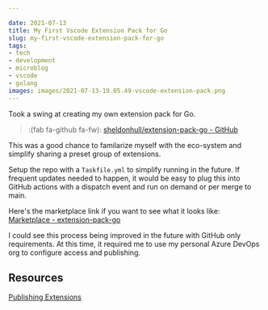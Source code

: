 ```yaml
---

date: 2021-07-13
title: My First Vscode Extension Pack for Go
slug: my-first-vscode-extension-pack-for-go
tags:
- tech
- development
- microblog
- vscode
- golang
images: images/2021-07-13-19.05.49-vscode-extension-pack.png
---
```


Took a swing at creating my own extension pack for Go.

> :(fab fa-github fa-fw):  [sheldonhull/extension-pack-go - GitHub](https://github.com/sheldonhull/extension-pack-go)

This was a good chance to familarize myself with the eco-system and simplify sharing a preset group of extensions.

Setup the repo with a `Taskfile.yml` to simplify running in the future.
If frequent updates needed to happen, it would be easy to plug this into GitHub actions with a dispatch event and run on demand or per merge to main.

Here's the marketplace link if you want to see what it looks like: [Marketplace - extension-pack-go](https://marketplace.visualstudio.com/items?itemName=sheldon-hull.extension-pack-go)

I could see this process being improved in the future with GitHub only requirements.
At this time, it required me to use my personal Azure DevOps org to configure access and publishing.

## Resources

[Publishing Extensions](https://code.visualstudio.com/api/working-with-extensions/publishing-extension)
